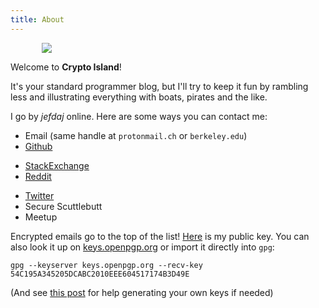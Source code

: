 ```yaml
---
title: About
---
```


<img src="/about/boat.svg" style="margin-left: 50px"></img>

Welcome to <b>Crypto Island</b>!

It's your standard programmer blog, but I'll try to keep it fun by rambling
less and illustrating everything with boats, pirates and the like.

I go by *jefdaj* online. Here are some ways you can contact me:

- Email (same handle at `protonmail.ch` or `berkeley.edu`)
- [Github](https://github.com/jefdaj)
* [StackExchange](https://stackoverflow.com/users/429898/jefdaj)
* [Reddit](https://www.reddit.com/user/jefdaj)
- [Twitter](https://twitter.com/jefdaj)
- Secure Scuttlebutt
- Meetup
<!-- TODO bitmessage? -->

Encrypted emails go to the top of the list! [Here][pubkey] is my public key.
You can also look it up on [keys.openpgp.org][openpgp] or import it directly into `gpg`:

~~~{ .bash }
gpg --keyserver keys.openpgp.org --recv-key 54C195A345205DCABC2010EEE604517174B3D49E
~~~

(And see [this post][post] for help generating your own keys if needed)

[pubkey]:  /about/jefdaj.asc
[openpgp]: https://keys.openpgp.org
[post]: /posts/2021/10/01/how-i-generated-my-gpg-keys
